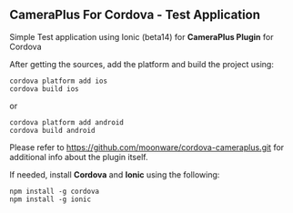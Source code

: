 ## CameraPlus For Cordova - Test Application ##

Simple Test application using Ionic (beta14) for **CameraPlus Plugin** for Cordova

After getting the sources, add the platform and build the project using:

    cordova platform add ios
    cordova build ios
or

    cordova platform add android
    cordova build android

Please refer to https://github.com/moonware/cordova-cameraplus.git for additional info about the plugin itself.

If needed, install **Cordova** and **Ionic** using the following:

    npm install -g cordova
    npm install -g ionic
